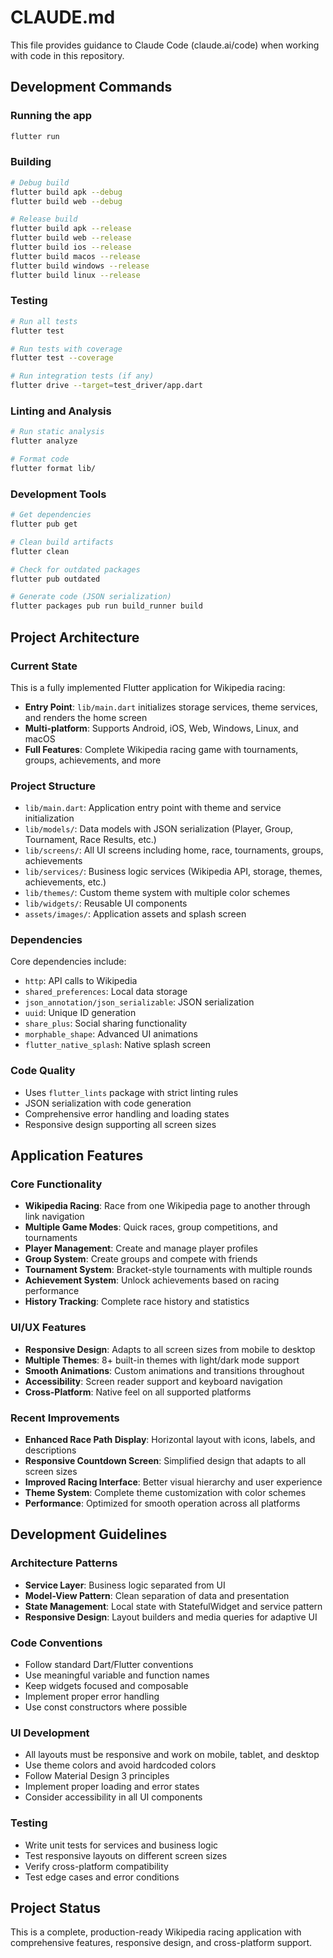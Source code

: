 # CLAUDE.md

This file provides guidance to Claude Code (claude.ai/code) when working with code in this repository.

## Development Commands

### Running the app
```bash
flutter run
```

### Building
```bash
# Debug build
flutter build apk --debug
flutter build web --debug

# Release build
flutter build apk --release
flutter build web --release
flutter build ios --release
flutter build macos --release
flutter build windows --release
flutter build linux --release
```

### Testing
```bash
# Run all tests
flutter test

# Run tests with coverage
flutter test --coverage

# Run integration tests (if any)
flutter drive --target=test_driver/app.dart
```

### Linting and Analysis
```bash
# Run static analysis
flutter analyze

# Format code
flutter format lib/
```

### Development Tools
```bash
# Get dependencies
flutter pub get

# Clean build artifacts
flutter clean

# Check for outdated packages
flutter pub outdated

# Generate code (JSON serialization)
flutter packages pub run build_runner build
```

## Project Architecture

### Current State
This is a fully implemented Flutter application for Wikipedia racing:
- **Entry Point**: `lib/main.dart` initializes storage services, theme services, and renders the home screen
- **Multi-platform**: Supports Android, iOS, Web, Windows, Linux, and macOS
- **Full Features**: Complete Wikipedia racing game with tournaments, groups, achievements, and more

### Project Structure
- `lib/main.dart`: Application entry point with theme and service initialization
- `lib/models/`: Data models with JSON serialization (Player, Group, Tournament, Race Results, etc.)
- `lib/screens/`: All UI screens including home, race, tournaments, groups, achievements
- `lib/services/`: Business logic services (Wikipedia API, storage, themes, achievements, etc.)
- `lib/themes/`: Custom theme system with multiple color schemes
- `lib/widgets/`: Reusable UI components
- `assets/images/`: Application assets and splash screen

### Dependencies
Core dependencies include:
- `http`: API calls to Wikipedia
- `shared_preferences`: Local data storage
- `json_annotation/json_serializable`: JSON serialization
- `uuid`: Unique ID generation
- `share_plus`: Social sharing functionality
- `morphable_shape`: Advanced UI animations
- `flutter_native_splash`: Native splash screen

### Code Quality
- Uses `flutter_lints` package with strict linting rules
- JSON serialization with code generation
- Comprehensive error handling and loading states
- Responsive design supporting all screen sizes

## Application Features

### Core Functionality
- **Wikipedia Racing**: Race from one Wikipedia page to another through link navigation
- **Multiple Game Modes**: Quick races, group competitions, and tournaments
- **Player Management**: Create and manage player profiles
- **Group System**: Create groups and compete with friends
- **Tournament System**: Bracket-style tournaments with multiple rounds
- **Achievement System**: Unlock achievements based on racing performance
- **History Tracking**: Complete race history and statistics

### UI/UX Features
- **Responsive Design**: Adapts to all screen sizes from mobile to desktop
- **Multiple Themes**: 8+ built-in themes with light/dark mode support
- **Smooth Animations**: Custom animations and transitions throughout
- **Accessibility**: Screen reader support and keyboard navigation
- **Cross-Platform**: Native feel on all supported platforms

### Recent Improvements
- **Enhanced Race Path Display**: Horizontal layout with icons, labels, and descriptions
- **Responsive Countdown Screen**: Simplified design that adapts to all screen sizes
- **Improved Racing Interface**: Better visual hierarchy and user experience
- **Theme System**: Complete theme customization with color schemes
- **Performance**: Optimized for smooth operation across all platforms

## Development Guidelines

### Architecture Patterns
- **Service Layer**: Business logic separated from UI
- **Model-View Pattern**: Clean separation of data and presentation
- **State Management**: Local state with StatefulWidget and service pattern
- **Responsive Design**: Layout builders and media queries for adaptive UI

### Code Conventions
- Follow standard Dart/Flutter conventions
- Use meaningful variable and function names
- Keep widgets focused and composable
- Implement proper error handling
- Use const constructors where possible

### UI Development
- All layouts must be responsive and work on mobile, tablet, and desktop
- Use theme colors and avoid hardcoded colors
- Follow Material Design 3 principles
- Implement proper loading and error states
- Consider accessibility in all UI components

### Testing
- Write unit tests for services and business logic
- Test responsive layouts on different screen sizes
- Verify cross-platform compatibility
- Test edge cases and error conditions

## Project Status
This is a complete, production-ready Wikipedia racing application with comprehensive features, responsive design, and cross-platform support.